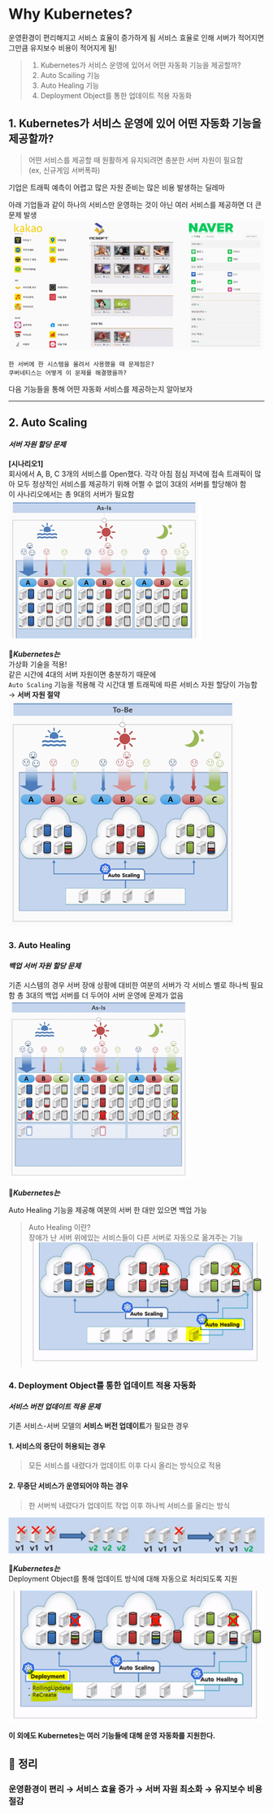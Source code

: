# Why Kubernetes?

운영환경이 편리해지고 서비스 효율이 증가하게 됨
서비스 효율로 인해 서버가 적어지면 그만큼 유지보수 비용이 적어지게 됨!

> 1. Kubernetes가 서비스 운영에 있어서 어떤 자동화 기능을 제공할까?    
> 2. Auto Scailing 기능     
> 3. Auto Healing 기능     
> 4. Deployment Object를 통한 업데이트 적용 자동화     

## 1. Kubernetes가 서비스 운영에 있어 어떤 자동화 기능을 제공할까?

> 어떤 서비스를 제공할 때 원활하게 유지되려면 충분한 서버 자원이 필요함    
> (ex, 신규게임 서버폭파)    

기업은 트래픽 예측이 어렵고 많은 자원 준비는 많은 비용 발생하는 딜레마

아래 기업들과 같이 하나의 서비스만 운영하는 것이 아닌 여러 서비스를 제공하면 더 큰 문제 발생    
![img](/docs/.vuepress/public/images/img-kubernetes/services.png)

```
한 서버에 한 시스템을 올려서 사용했을 때 문제점은?
쿠버네티스는 어떻게 이 문제를 해결했을까?
```

다음 기능들을 통해 어떤 자동화 서비스를 제공하는지 알아보자
***

## 2. Auto Scaling

#### *서버 자원 할당 문제*
**[시나리오1]**  
회사에서 A, B, C 3개의 서비스를 Open했다.
각각 아침 점심 저녁에 접속 트래픽이 많아 모두 정상적인 서비스를 제공하기 위해 어쩔 수 없이 3대의 서버를 할당해야 함  
이 사나리오에서는 총 9대의 서버가 필요함   
![img](/docs/.vuepress/public/images/img-kubernetes/whykubernetes01.png)   

:star2:***Kubernetes는***  
가상화 기술을 적용!  
같은 시간에 4대의 서버 자원이면 충분하기 때문에  
`Auto Scaling` 기능을 적용해 각 시간대 별 트래픽에 따른 서비스 자원 할당이 가능함  
→ **서버 자원 절약**   
![img](/docs/.vuepress/public/images/img-kubernetes/whykubernetes02.png) 

### 3. Auto Healing

#### *백업 서버 자원 할당 문제*
기존 시스템의 경우 서버 장애 상황에 대비한 여분의 서버가 각 서비스 별로 하나씩 필요함
총 3대의 백업 서버를 더 두어야 서버 운영에 문제가 없음   
![img](/docs/.vuepress/public/images/img-kubernetes/whykubernetes03.png)  
  
:star2:***Kubernetes는***   

Auto Healing 기능을 제공해 여분의 서버 한 대만 있으면 백업 가능
> Auto Healing 이란?  
> 장애가 난 서버 위에있는 서비스들이 다른 서버로 자동으로 옮겨주는 기능   
![img](/docs/.vuepress/public/images/img-kubernetes/whykubernetes04.png)  

### 4. Deployment Object를 통한 업데이트 적용 자동화

#### *서비스 버전 업데이트 적용 문제*

기존 서비스-서버 모델의 **서비스 버전 업데이트**가 필요한 경우  
#### 1. 서비스의 중단이 허용되는 경우  
> 모든 서비스를 내렸다가 업데이트 이후 다시 올리는 방식으로 적용   

#### 2. 무중단 서비스가 운영되어야 하는 경우  
> 한 서버씩 내렸다가 업데이트 작업 이후 하나씩 서비스를 올리는 방식     

![img](/docs/.vuepress/public/images/img-kubernetes/whykubernetes05.png)    

:star2:***Kubernetes는***   
Deployment Object를 통해 업데이트 방식에 대해 자동으로 처리되도록 지원    

![img](/docs/.vuepress/public/images/img-kubernetes/whykubernetes06.png)    

**이 외에도 Kubernetes는 여러 기능들에 대해 운영 자동화를 지원한다.**    


## :pushpin: 정리
### 운영환경이 편리 → 서비스 효율 증가 → 서버 자원 최소화 → 유지보수 비용 절감




